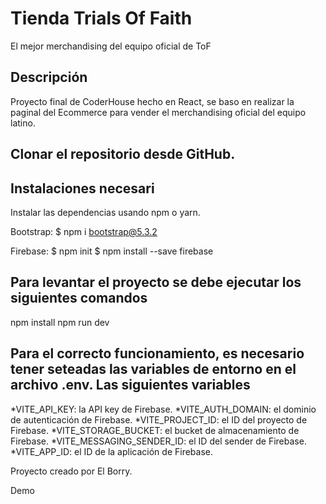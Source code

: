 # Tienda Trials Of Faith 
El mejor merchandising del equipo oficial de ToF

<h2> Descripción </h2>
Proyecto final de CoderHouse hecho en React, se baso en realizar la paginal del Ecommerce para vender el merchandising oficial del equipo latino.

<h2> Clonar el repositorio desde GitHub. </h2>


<h2> Instalaciones necesari</h2>
Instalar las dependencias usando npm o yarn.

Bootstrap:
$ npm i bootstrap@5.3.2

Firebase:
$ npm init
$ npm install --save firebase

<h2> Para levantar el proyecto se debe ejecutar los siguientes comandos </h2>
npm install
npm run dev

<h2>Para el correcto funcionamiento, es necesario tener seteadas las variables de entorno en el archivo .env. Las siguientes variables </h2>

*VITE_API_KEY: la API key de Firebase.
*VITE_AUTH_DOMAIN: el dominio de autenticación de Firebase.
*VITE_PROJECT_ID: el ID del proyecto de Firebase.
*VITE_STORAGE_BUCKET: el bucket de almacenamiento de Firebase.
*VITE_MESSAGING_SENDER_ID: el ID del sender de Firebase.
*VITE_APP_ID: el ID de la aplicación de Firebase.


Proyecto creado por El Borry.

Demo
